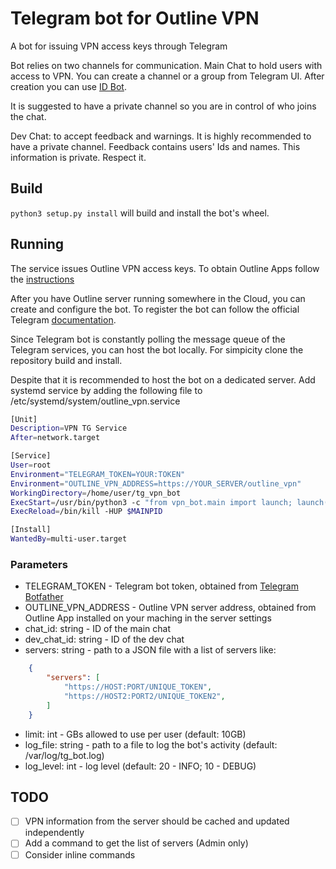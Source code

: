 # Telegram bot for Outline VPN

A bot for issuing VPN access keys through Telegram

Bot relies on two channels for communication.
Main Chat to hold users with access to VPN.
You can create a channel or a group from Telegram UI. After creation you can use [ID Bot](https://t.me/username_to_id_bot).

It is suggested to have a private channel so you are in control of who joins the chat.

Dev Chat: to accept feedback and warnings. It is highly recommended to have a private channel. Feedback contains users' Ids and names. This information is private. Respect it.

## Build

`python3 setup.py install` will build and install the bot's wheel.

## Running

The service issues Outline VPN access keys.
To obtain Outline Apps follow the [instructions](https://getoutline.org/get-started/)

After you have Outline server running somewhere in the Cloud, you can create and configure the bot.
To register the bot can follow the official Telegram [documentation](https://core.telegram.org/bots#3-how-do-i-create-a-bot).

Since Telegram bot is constantly polling the message queue of the Telegram services, you can host the bot locally.
For simpicity clone the repository build and install.

Despite that it is recommended to host the bot on a dedicated server.
Add systemd service by adding the following file to /etc/systemd/system/outline_vpn.service

```bash
[Unit]
Description=VPN TG Service
After=network.target

[Service]
User=root
Environment="TELEGRAM_TOKEN=YOUR:TOKEN"
Environment="OUTLINE_VPN_ADDRESS=https://YOUR_SERVER/outline_vpn"
WorkingDirectory=/home/user/tg_vpn_bot
ExecStart=/usr/bin/python3 -c "from vpn_bot.main import launch; launch()" --chat_id=MAIN_CHAT_ID --dev_chat_id=DEV_CHAT_ID --limit=LIMIT --servers=SERVERS
ExecReload=/bin/kill -HUP $MAINPID

[Install]
WantedBy=multi-user.target
```

### Parameters

- TELEGRAM_TOKEN - Telegram bot token, obtained from [Telegram Botfather](https://t.me/botfather)
- OUTLINE_VPN_ADDRESS - Outline VPN server address, obtained from Outline App installed on your maching in the server settings
- chat_id: string - ID of the main chat
- dev_chat_id: string - ID of the dev chat
- servers: string - path to a JSON file with a list of servers like:

```json
    {
        "servers": [
            "https://HOST:PORT/UNIQUE_TOKEN",
            "https://HOST2:PORT2/UNIQUE_TOKEN2",
        ]
    }
```

- limit: int - GBs allowed to use per user (default: 10GB)
- log_file: string - path to a file to log the bot's activity (default: /var/log/tg_bot.log)
- log_level: int - log level (default: 20 - INFO; 10 - DEBUG)

## TODO

- [ ] VPN information from the server should be cached and updated independently
- [ ] Add a command to get the list of servers (Admin only)
- [ ] Consider inline commands
